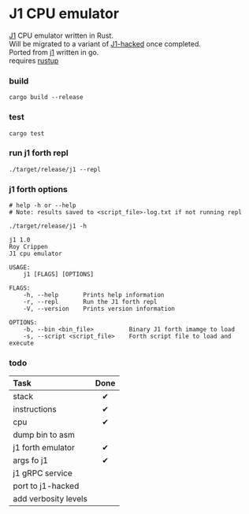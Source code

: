 # J1 CPU emulator

[J1](https://excamera.com/sphinx/fpga-j1.html) CPU emulator written in Rust. <br>
Will be migrated to a variant of [J1-hacked](https://www.fpgarelated.com/showarticle/790.php) once completed. <br>
Ported from [j1](https://github.com/dim13/j1) written in go. <br>
requires [rustup](https://rustup.rs/) <br>


### build
```shell
cargo build --release
```

### test
```shell
cargo test
```

### run j1 forth repl
```shell
./target/release/j1 --repl
```

### j1 forth options
```shell
# help -h or --help
# Note: results saved to <script_file>-log.txt if not running repl

./target/release/j1 -h

j1 1.0
Roy Crippen
J1 cpu emulator

USAGE:
    j1 [FLAGS] [OPTIONS]

FLAGS:
    -h, --help       Prints help information
    -r, --repl       Run the J1 forth repl
    -V, --version    Prints version information

OPTIONS:
    -b, --bin <bin_file>          Binary J1 forth imamge to load
    -s, --script <script_file>    Forth script file to load and execute
```


### todo
| Task                  | Done |
| :-------------------  | :------: |
| stack                 | &#x2714; |
| instructions          | &#x2714; |
| cpu                   | &#x2714; |
| dump bin to asm       |  |
| j1 forth emulator     | &#x2714; |
| args fo j1            | &#x2714; |
| j1 gRPC service       |  |
| port to j1-hacked     | |
| add verbosity levels  | |
